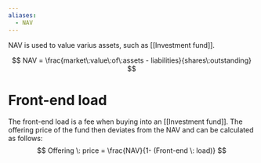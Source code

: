 ```yaml
---
aliases:
  - NAV
---
```

NAV is used to value varius assets, such as [[Investment fund]].

$$ 
NAV = \frac{market\:value\:of\:assets - liabilities}{shares\:outstanding} 
$$
# Front-end load
The front-end load is a fee when buying into an [[Investment fund]]. The offering price of the fund then deviates from the NAV and can be calculated as follows:
$$ Offering \: price = \frac{NAV}{1- (Front-end \: load)} $$